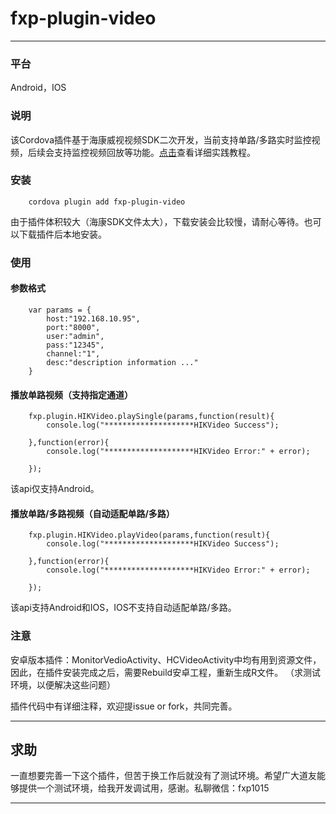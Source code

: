 # fxp-plugin-video
*****

### 平台
Android，IOS

### 说明
该Cordova插件基于海康威视视频SDK二次开发，当前支持单路/多路实时监控视频，后续会支持监控视频回放等功能。[点击](http://blog.csdn.net/fxp850899969/article/details/79165941 "海康摄像头监控视频播放详解")查看详细实践教程。

### 安装
```
    cordova plugin add fxp-plugin-video
```
由于插件体积较大（海康SDK文件太大），下载安装会比较慢，请耐心等待。也可以下载插件后本地安装。


### 使用
#### 参数格式
```
    var params = {
        host:"192.168.10.95",
        port:"8000",
        user:"admin",
        pass:"12345",
        channel:"1",
        desc:"description information ..."
    }
```

#### 播放单路视频（支持指定通道）
```
    fxp.plugin.HIKVideo.playSingle(params,function(result){
        console.log("********************HIKVideo Success");

    },function(error){
        console.log("********************HIKVideo Error:" + error);

    });
```
该api仅支持Android。

#### 播放单路/多路视频（自动适配单路/多路）
```
    fxp.plugin.HIKVideo.playVideo(params,function(result){
        console.log("********************HIKVideo Success");

    },function(error){
        console.log("********************HIKVideo Error:" + error);

    });
```
该api支持Android和IOS，IOS不支持自动适配单路/多路。


### 注意
安卓版本插件：MonitorVedioActivity、HCVideoActivity中均有用到资源文件，因此，在插件安装完成之后，需要Rebuild安卓工程，重新生成R文件。
（求测试环境，以便解决这些问题）


插件代码中有详细注释，欢迎提issue or fork，共同完善。


****
## 求助
一直想要完善一下这个插件，但苦于换工作后就没有了测试环境。希望广大道友能够提供一个测试环境，给我开发调试用，感谢。私聊微信：fxp1015
****
